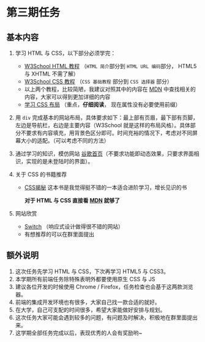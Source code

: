 # 第三期任务

## 基本内容

1. 学习 HTML 与 CSS，以下部分必须学完：

   - [W3School HTML 教程](http://www.w3school.com.cn/html/index.asp) （`HTML 简介`部分到 `HTML URL 编码`部分， HTML5 与 XHTML 不需了解）
   - [W3School CSS 教程](http://www.w3school.com.cn/css/index.asp) （`CSS 基础教程` 部分到 `CSS 选择器` 部分）
   - 以上两个教程，比较简陋，我建议对照其中的内容在 [MDN](https://developer.mozilla.org/zh-CN/docs/Web) 中查找相关的内容，大家可以得到更加详细的内容
   - [学习 CSS 布局](http://zh.learnlayout.com/toc.html) （重点，**仔细阅读**， 现在属性没有必要使用前缀）

2. 用 `div` 完成基本的网站布局，具体要求如下：最上部有页眉，最下部有页脚，左边是导航栏，右边是主要内容（W3School 就是这样的布局风格）。具体部分不要求有内容填充，用背景色区分即可。时间充裕的情况下，考虑对不同屏幕大小的适配。（可以考虑不同的方法）

3. 通过学习的知识，模仿网站 [谷歌首页](https://www.google.com/)（不要求功能即动态效果，只要求界面相识，实现的是未登陆时的界面）。

4. 关于 CSS 的书籍推荐

   - [CSS揭秘](https://www.amazon.cn/CSS%E6%8F%AD%E7%A7%98-Lea-Verou/dp/B01ET3FO86/ref=sr_1_1?ie=UTF8&qid=1508317511&sr=8-1&keywords=css%E6%8F%AD%E7%A7%98) 这本书是我觉得挺不错的一本适合进阶学习，增长见识的书

     **对于 HTML 与 CSS 直接看 [MDN](https://developer.mozilla.org/zh-CN/docs/Web) 就够了**

5. 网站欣赏

   - [Switch](http://www.nintendo.com.hk/hardware/switch/) （响应式设计做得很不错的网站）
   - 有想推荐的可以在群里面提出

## 额外说明

1. 这次任务先学习 HTML 与 CSS，下次再学习 HTML5 与 CSS3。
2. 本学期所有前端任务除特殊表明外都要使用原生 CSS 与 JS
3. 建议各位开发的时候使用 Chrome / Firefox，任务检查也会基于这两款浏览器。
4. 前端的集成开发环境也有很多，大家自己找一款合适的就好。
5. 在大学，自己可支配的时间很多，希望大家能做好安排与规划。
6. 这次任务大家可能会遇到较多的问题，有问题及时解决，积极地在群里面提出来。
7. 这学期全部任务完成以后，表现优秀的人会有奖励哟~